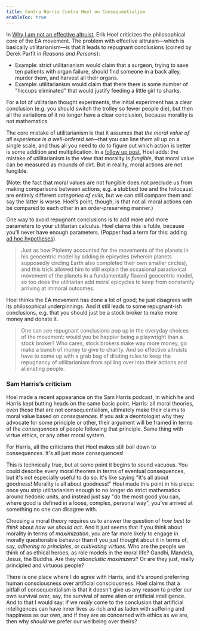 ```yaml
---
title: Contra Harris Contra Hoel on Consequentialism
enableToc: true
---
```


In [Why I am not an effective altruist](https://erikhoel.substack.com/p/why-i-am-not-an-effective-altruist), Erik Hoel criticizes the philosophical core of the EA movement. The problem with effective altruism—which is basically utilitarianism—is that it leads to repugnant conclusions (coined by Derek Parfit in *Reasons and Persons*):

- Example: strict utilitarianism would claim that a surgeon, trying to save ten patients with organ failure, should find someone in a back alley, murder them, and harvest all their organs.
- Example: utilitarianism would claim that there there is some number of "hiccups eliminated" that would justify feeding a little girl to sharks.

For a lot of utilitarian thought experiments, the initial experiment has a clear conclusion (e.g. you should switch the trolley so fewer people die), but then all the variations of it no longer have a clear conclusion, because morality is not mathematics.

The core mistake of utilitarianism is that it assumes that *the moral value of all experience is a well-ordered set*—that you can line them all up on a single scale, and thus all you need to do to figure out which action is better is some addition and multiplication. In a [follow up post](https://erikhoel.substack.com/p/we-owe-the-future-but-why?utm_source=substack&utm_medium=email), Hoel adds: the mistake of utilitarianism is the view that morality is *fungible*, that moral value can be measured as mounds of dirt. But in reality, moral actions are not fungible.

(Note: the fact that moral values are not fungible does not preclude us from making comparisons between actions, e.g. a stubbed toe and the holocaust are entirely different *categories of evils*, but we can still compare them and say the latter is worse. Hoel’s point, though, is that not all moral actions can be compared to each other in an order-preserving manner.)

One way to avoid repugnant conclusions is to add more and more parameters to your utilitarian calculus. Hoel claims this is futile, because you'll never have enough parameters. (Popper had a term for this: adding [ad hoc hypotheses](/ad-hoc-hypothesis.md)).

> Just as how Ptolemy accounted for the movements of the planets in his geocentric model by adding in epicycles (wherein planets supposedly circling Earth also completed their own smaller circles), and this trick allowed him to still explain the occasional paradoxical movement of the planets in a fundamentally flawed geocentric model, so too does the utilitarian add moral epicycles to keep from constantly arriving at immoral outcomes.
> 

Hoel thinks the EA movement has done a lot of good; he just disagrees with its philosophical underpinnings. And it still leads to some repugnant-ish conclusions, e.g. that you should just be a stock broker to make more money and donate it.

> One can see repugnant conclusions pop up in the everyday choices of the movement: would you be happier being a playwright than a stock broker? Who cares, stock brokers make way more money, go make a bunch of money to give to charity. And so effective altruists have to come up with a grab bag of diluting rules to keep the repugnancy of utilitarianism from spilling over into their actions and alienating people.
> 

### Sam Harris’s criticism

Hoel made a recent appearance on the Sam Harris podcast, in which he and Harris kept butting heads on the same basic point. Harris: all moral theories, even those that are not consequentialism, ultimately make their claims to moral value based on *consequences*. If you ask a deontologist why they advocate for some principle or other, their argument will be  framed in terms of the *consequences* of people following that principle.  Same thing with virtue ethics, or any other moral system.

For Harris, all the criticisms that Hoel makes still boil down to consequences. It's all just more consequences!

This is technically true, but at some point it begins to sound vacuous. You could describe every moral theorem in terms of eventual consequences, but it's not especially useful to do so. It's like saying "It's all about goodness! Morality is all about goodness!” Hoel made this point in his piece: once you strip utilitarianism enough to no longer do strict mathematics around hedonic units, and instead just say "do the most good you can, where good is defined in a loose, complex, personal way", you’ve arrived at something no one can disagree with.

Choosing a moral theory requires us to answer the question of *how best to think* about *how we should act*. And it just seems that if you think about morality in terms of *maximization*, you are far more likely to engage in morally questionable behavior than if you just thought about it in terms of, say, *adhering to principles*, or *cultivating virtues*. Who are the people we think of as ethical heroes, as role models in the moral life? Gandhi, Mandela, Jesus, the Buddha. Are they *rationalistic maximizers*? Or are they just, really principled and virtuous people?

There is one place where I do agree with Harris, and it's around preferring human consciousness over artificial consciousness. Hoel claims that a pitfall of consequentialism is that it doesn't give us any reason to prefer our own survival over, say, the survival of some alien or artificial intelligence. And to that I would say: if we *really* come to the conclusion that artificial intelligences can have inner lives as rich and as laden with suffering and happiness as our own, and if they are as concerned with ethics as we are, then why *should* we prefer our wellbeing over theirs?